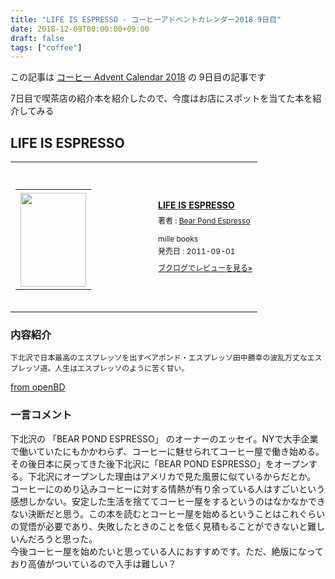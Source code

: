 ```yaml
---
title: "LIFE IS ESPRESSO - コーヒーアドベントカレンダー2018 9日目"
date: 2018-12-09T00:00:00+09:00
draft: false
tags: ["coffee"]
---
```


この記事は [コーヒー Advent Calendar 2018](https://adventar.org/calendars/3204) の 9日目の記事です

7日目で喫茶店の紹介本を紹介したので、今度はお店にスポットを当てた本を紹介してみる

## LIFE IS ESPRESSO

<div class="booklog_html"><table><tr><td class="booklog_html_image"><div style="background:url(https://booklog.jp/common/buildhtml/wood/images/top.gif) no-repeat right;width:200px;height:25px;"></div><table cellpadding="0" cellspacing="0" border="0" width="200"><tr><td background="https://booklog.jp/common/buildhtml/wood/images/main.gif" height="160" style="vertical-align:bottom;text-align:center;line-height:0;"><a href="https://www.amazon.co.jp/LIFE-ESPRESSO-Bear-Pond-Espresso/dp/4902744562?SubscriptionId=0AVSM5SVKRWTFMG7ZR82&tag=gennei-22&linkCode=xm2&camp=2025&creative=165953&creativeASIN=4902744562" target="_blank"><img src="https://images-fe.ssl-images-amazon.com/images/I/51JXfvljOeL._SL160_.jpg" width="105" height="150" style="border:0;border-radius:0;" /></a></td></tr></table><div style="background:url(https://booklog.jp/common/buildhtml/wood/images/bottom.gif) no-repeat;width:200px;height:15px;"></div></td><td class="booklog_html_info" style="padding-left:20px;"><div class="booklog_html_title" style="margin-bottom:10px;font-size:14px;font-weight:bold;"><a href="https://www.amazon.co.jp/LIFE-ESPRESSO-Bear-Pond-Espresso/dp/4902744562?SubscriptionId=0AVSM5SVKRWTFMG7ZR82&tag=gennei-22&linkCode=xm2&camp=2025&creative=165953&creativeASIN=4902744562" target="_blank">LIFE IS ESPRESSO</a></div><div style="margin-bottom:10px;"><div class="booklog_html_author" style="margin-bottom:15px;font-size:12px;line-height:1.2em">著者 : <a href="https://booklog.jp/author/Bear+Pond+Espresso" target="_blank">Bear Pond Espresso</a></div><div class="booklog_html_manufacturer" style="margin-bottom:5px;font-size:12px;line-height:1.2em">mille books</div><div class="booklog_html_release" style="font-size:12px;line-height:1.2em">発売日 : 2011-09-01</div></div><div class="booklog_html_link_amazon"><a href="https://booklog.jp/item/1/4902744562" style="font-size:12px;" target="_blank">ブクログでレビューを見る»</a></div></td></tr></table></div>

### 内容紹介

```
下北沢で日本最高のエスプレッソを出すベアポンド・エスプレッソ田中勝幸の波乱万丈なエスプレッソ道。人生はエスプレッソのように苦く甘い。
```
[from openBD](https://api.openbd.jp/v1/get?isbn=9784902744569)

### 一言コメント

下北沢の 「BEAR POND ESPRESSO」 のオーナーのエッセイ。NYで大手企業で働いていたにもかかわらず、コーヒーに魅せられてコーヒー屋で働き始める。その後日本に戻ってきた後下北沢に「BEAR POND ESPRESSO」をオープンする。下北沢にオープンした理由はアメリカで見た風景に似ているからだとか。  
コーヒーにのめり込みコーヒーに対する情熱が有り余っている人はすごいという感想しかない。安定した生活を捨ててコーヒー屋をするというのはなかなかできない決断だと思う。この本を読むとコーヒー屋を始めるということはこれぐらいの覚悟が必要であり、失敗したときのことを低く見積もることができないと難しいんだろうと思った。  
今後コーヒー屋を始めたいと思っている人におすすめです。ただ、絶版になっており高値がついているので入手は難しい？
